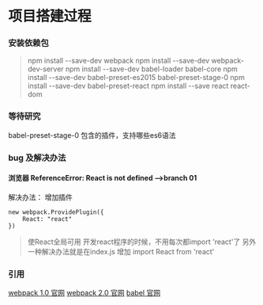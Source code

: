 
项目搭建过程
======
### 安装依赖包

> npm install --save-dev webpack
> npm install --save-dev webpack-dev-server
> npm install --save-dev babel-loader babel-core
> npm install --save-dev babel-preset-es2015 babel-preset-stage-0
> npm install --save-dev babel-preset-react
> npm install --save  react react-dom

### 等待研究
babel-preset-stage-0 包含的插件，支持哪些es6语法

### bug 及解决办法
#### 浏览器 ReferenceError: React is not defined -->branch 01
解决办法：
增加插件  
```  
new webpack.ProvidePlugin({
    React: "react"
})
```
> 使React全局可用 开发react程序的时候，不用每次都import 'react'了
> 另外一种解决办法就是在index.js 增加 import React from 'react'

### 引用
[webpack 1.0 官网](https://webpack.github.io/)
[webpack 2.0 官网](https://webpack.js.org/)
[babel 官网](https://babeljs.io/)